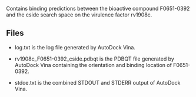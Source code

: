 Contains binding predictions between the bioactive compound F0651-0392 and the cside search space on the virulence factor rv1908c.

## Files

- log.txt is the log file generated by AutoDock Vina.

- rv1908c_F0651-0392_cside.pdbqt is the PDBQT file generated by AutoDock Vina containing the orientation and binding location of F0651-0392.

- stdoe.txt is the combined STDOUT and STDERR output of AutoDock Vina.

